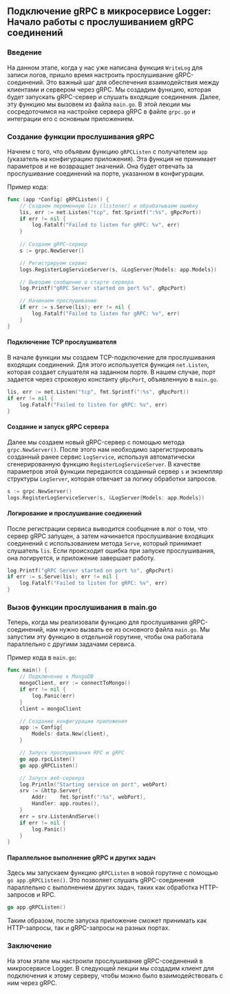 ## Подключение gRPC в микросервисе Logger: Начало работы с прослушиванием gRPC соединений

### Введение
На данном этапе, когда у нас уже написана функция `WriteLog` для записи логов, пришло время настроить прослушивание gRPC-соединений. Это важный шаг для обеспечения взаимодействия между клиентами и сервером через gRPC. Мы создадим функцию, которая будет запускать gRPC-сервер и слушать входящие соединения. Далее, эту функцию мы вызовем из файла `main.go`. В этой лекции мы сосредоточимся на настройке сервера gRPC в файле `grpc.go` и интеграции его с основным приложением.

### Создание функции прослушивания gRPC
Начнем с того, что объявим функцию `gRPCListen` с получателем `app` (указатель на конфигурацию приложения). Эта функция не принимает параметров и не возвращает значений. Она будет отвечать за прослушивание соединений на порте, указанном в конфигурации.

Пример кода:

```go
func (app *Config) gRPCListen() {
    // Создаем переменную lis (listener) и обрабатываем ошибку
    lis, err := net.Listen("tcp", fmt.Sprintf(":%s", gRpcPort))
    if err != nil {
        log.Fatalf("Failed to listen for gRPC: %v", err)
    }
    
    // Создаем gRPC-сервер
    s := grpc.NewServer()

    // Регистрируем сервис
    logs.RegisterLogServiceServer(s, &LogServer{Models: app.Models})

    // Выводим сообщение о старте сервера
    log.Printf("gRPC Server started on port %s", gRpcPort)

    // Начинаем прослушивание
    if err := s.Serve(lis); err != nil {
        log.Fatalf("Failed to listen for gRPC: %v", err)
    }
}
```

#### Подключение TCP прослушивателя
В начале функции мы создаем TCP-подключение для прослушивания входящих соединений. Для этого используется функция `net.Listen`, которая создает слушателя на заданном порте. В нашем случае, порт задается через строковую константу `gRpcPort`, объявленную в `main.go`.

```go
lis, err := net.Listen("tcp", fmt.Sprintf(":%s", gRpcPort))
if err != nil {
    log.Fatalf("Failed to listen for gRPC: %v", err)
}
```

#### Создание и запуск gRPC сервера
Далее мы создаем новый gRPC-сервер с помощью метода `grpc.NewServer()`. После этого нам необходимо зарегистрировать созданный ранее сервис `LogService`, используя автоматически сгенерированную функцию `RegisterLogServiceServer`. В качестве параметров этой функции передаются созданный сервер `s` и экземпляр структуры `LogServer`, которая отвечает за логику обработки запросов.

```go
s := grpc.NewServer()
logs.RegisterLogServiceServer(s, &LogServer{Models: app.Models})
```

#### Логирование и прослушивание соединений
После регистрации сервиса выводится сообщение в лог о том, что сервер gRPC запущен, а затем начинается прослушивание входящих соединений с использованием метода `Serve`, который принимает слушатель `lis`. Если происходит ошибка при запуске прослушивания, она логируется, и приложение завершает работу.

```go
log.Printf("gRPC Server started on port %s", gRpcPort)
if err := s.Serve(lis); err != nil {
    log.Fatalf("Failed to listen for gRPC: %v", err)
}
```

### Вызов функции прослушивания в main.go
Теперь, когда мы реализовали функцию для прослушивания gRPC-соединений, нам нужно вызвать ее из основного файла `main.go`. Мы запустим эту функцию в отдельной горутине, чтобы она работала параллельно с другими задачами сервиса.

Пример кода в `main.go`:

```go
func main() {
    // Подключение к MongoDB
    mongoClient, err := connectToMongo()
    if err != nil {
        log.Panic(err)
    }
    client = mongoClient

    // Создание конфигурации приложения
    app := Config{
        Models: data.New(client),
    }

    // Запуск прослушивания RPC и gRPC
    go app.rpcListen()
    go app.gRPCListen()

    // Запуск веб-сервера
    log.Println("Starting service on port", webPort)
    srv := &http.Server{
        Addr:    fmt.Sprintf(":%s", webPort),
        Handler: app.routes(),
    }
    err = srv.ListenAndServe()
    if err != nil {
        log.Panic()
    }
}
```

#### Параллельное выполнение gRPC и других задач
Здесь мы запускаем функцию `gRPCListen` в новой горутине с помощью `go app.gRPCListen()`. Это позволяет слушать gRPC-соединения параллельно с выполнением других задач, таких как обработка HTTP-запросов и RPC.

```go
go app.gRPCListen()
```

Таким образом, после запуска приложение сможет принимать как HTTP-запросы, так и gRPC-запросы на разных портах.

### Заключение
На этом этапе мы настроили прослушивание gRPC-соединений в микросервисе Logger. В следующей лекции мы создадим клиент для подключения к этому серверу, чтобы можно было взаимодействовать с ним через gRPC.
